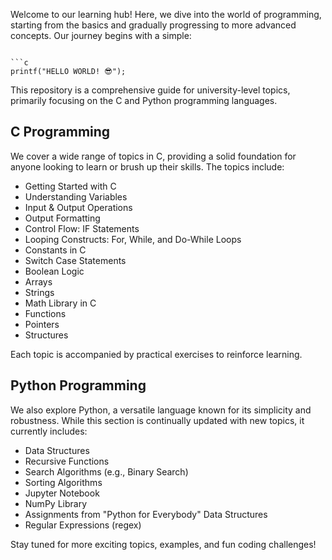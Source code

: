 
Welcome to our learning hub! Here, we dive into the world of programming, starting from the basics and gradually progressing to more advanced concepts. Our journey begins with a simple:
```

```c
printf("HELLO WORLD! 😎");
```

This repository is a comprehensive guide for university-level topics, primarily focusing on the C and Python programming languages.

## **C Programming**

We cover a wide range of topics in C, providing a solid foundation for anyone looking to learn or brush up their skills. The topics include:

- Getting Started with C
- Understanding Variables
- Input & Output Operations
- Output Formatting
- Control Flow: IF Statements
- Looping Constructs: For, While, and Do-While Loops
- Constants in C
- Switch Case Statements
- Boolean Logic
- Arrays
- Strings
- Math Library in C
- Functions
- Pointers
- Structures

Each topic is accompanied by practical exercises to reinforce learning.

## **Python Programming**

We also explore Python, a versatile language known for its simplicity and robustness. While this section is continually updated with new topics, it currently includes:

- Data Structures
- Recursive Functions 
- Search Algorithms (e.g., Binary Search)
- Sorting Algorithms
- Jupyter Notebook
- NumPy Library
- Assignments from "Python for Everybody" Data Structures
- Regular Expressions (regex)

Stay tuned for more exciting topics, examples, and fun coding challenges!
```
